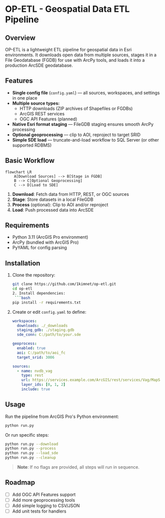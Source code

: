 # OP-ETL - Geospatial Data ETL Pipeline

## Overview
OP-ETL is a lightweight ETL pipeline for geospatial data in Esri environments. It downloads open data from multiple sources, stages it in a File Geodatabase (FGDB) for use with ArcPy tools, and loads it into a production ArcSDE geodatabase.

## Features

- **Single config file** (`config.yaml`) — all sources, workspaces, and settings in one place
- **Multiple source types:**
  - HTTP downloads (ZIP archives of Shapefiles or FGDBs)
  - ArcGIS REST services
  - OGC API Features (planned)
- **Native Esri format staging** — FileGDB staging ensures smooth ArcPy processing
- **Optional geoprocessing** — clip to AOI, reproject to target SRID
- **Simple SDE load** — truncate-and-load workflow to SQL Server (or other supported RDBMS)

## Basic Workflow

```mermaid
flowchart LR
    A[Download Sources] --> B[Stage in FGDB]
    B --> C[Optional Geoprocessing]
    C --> D[Load to SDE]
```

1. **Download**: Fetch data from HTTP, REST, or OGC sources
2. **Stage**: Store datasets in a local FileGDB
3. **Process** (optional): Clip to AOI and/or reproject
4. **Load**: Push processed data into ArcSDE

## Requirements

- Python 3.11 (ArcGIS Pro environment)
- ArcPy (bundled with ArcGIS Pro)
- PyYAML for config parsing

## Installation

1. Clone the repository:
   ```bash
   git clone https://github.com/1kimnet/op-etl.git
   cd op-etl
   2. Install dependencies:
    ```bash
   pip install -r requirements.txt
   ```

2. Create or edit `config.yaml` to define:

   ```yaml
   workspaces:
     downloads: ./_downloads
     staging_gdb: ./staging.gdb
     sde_conn: C:/path/to/your.sde

   geoprocess:
     enabled: true
     aoi: C:/path/to/aoi_fc
     target_srid: 3006

   sources:
     - name: nvdb_vag
       type: rest
       url: https://services.example.com/ArcGIS/rest/services/Vag/MapServer
       layer_ids: [0, 1, 2]
       include: true
   ```

## Usage

Run the pipeline from ArcGIS Pro's Python environment:

```bash
python run.py
```

Or run specific steps:

```bash
python run.py --download
python run.py --process
python run.py --load_sde
python run.py --cleanup
```

> **Note**: If no flags are provided, all steps will run in sequence.

## Roadmap

- [ ] Add OGC API Features support
- [ ] Add more geoprocessing tools
- [ ] Add simple logging to CSV/JSON
- [ ] Add unit tests for handlers
